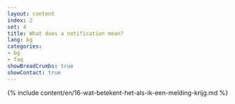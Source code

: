 ```yaml
---
layout: content
index: 2
set: 4 
title: What does a notification mean?
lang: bg
categories:
- bg
- faq
showBreadCrumbs: true
showContact: true
---
```

{% include content/en/16-wat-betekent-het-als-ik-een-melding-krijg.md %}
